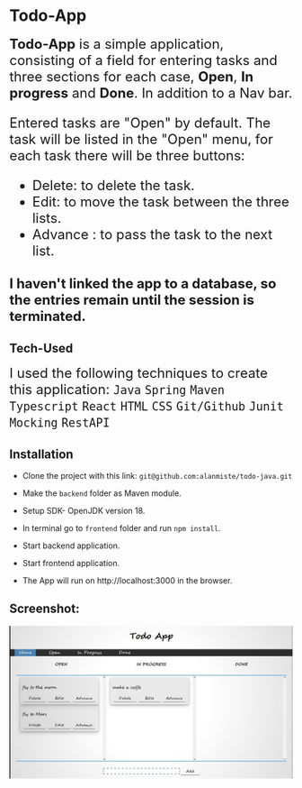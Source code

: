 # Todo-App

<font size="5">**Todo-App** is a simple application, consisting of a field for entering tasks and three sections for each case, **Open**, **In progress** and **Done**. In addition to a Nav bar.

Entered tasks are "Open" by default. The task will be listed in the "Open" menu, for each task there will be three buttons:
- Delete: to delete the task.
- Edit: to move the task between the three lists.
- Advance : to pass the task to the next list.

I haven't linked the app to a database, so the entries remain until the session is terminated.
</font>
---
## Tech-Used

<font size="5">I used the following techniques to create this application:
`Java` `Spring` `Maven` `Typescript` `React` `HTML` `CSS` `Git/Github` `Junit` `Mocking` `RestAPI`
</font>

## Installation

- Clone the project with this link: 
    `git@github.com:alanmiste/todo-java.git`

- Make the `backend` folder as Maven module.

- Setup SDK- OpenJDK version 18.

- In terminal go to `frontend` folder and run `npm install`.

- Start backend application.

- Start frontend application.

- The App will run on http://localhost:3000 in the browser.


## Screenshot:

![](Todo-App-screenshot.jpg)